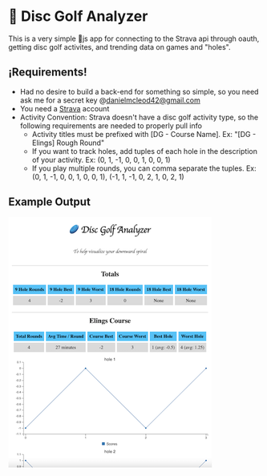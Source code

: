 # 🥏 Disc Golf Analyzer

This is a very simple 🍦js app for connecting to the Strava api through oauth, getting disc golf activites, and trending data on games and "holes".

## ¡Requirements!

- Had no desire to build a back-end for something so simple, so you need ask me for a secret key @danielmcleod42@gmail.com
- You need a [Strava](https://www.strava.com) account
- Activity Convention: Strava doesn't have a disc golf activity type, so the following requirements are needed to properly pull info
    - Activity titles must be prefixed with [DG - Course Name]. Ex: "[DG - Elings] Rough Round"
    - If you want to track holes, add tuples of each hole in the description of your activity. Ex: (0, 1, -1, 0, 0, 1, 0, 0, 1)
    - If you play multiple rounds, you can comma separate the tuples. Ex: (0, 1, -1, 0, 0, 1, 0, 0, 1), (-1, 1, -1, 0, 2, 1, 0, 2, 1)

## Example Output
![example output](imgs/example_output.png)
